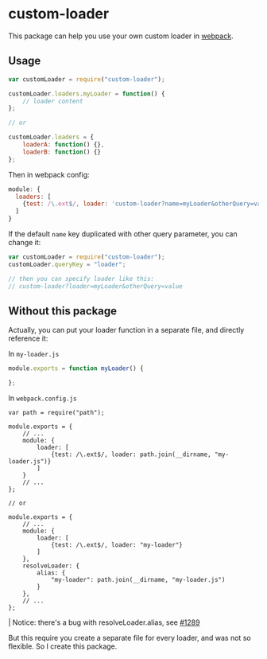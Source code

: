 # custom-loader
This package can help you use your own custom loader in [webpack](https://github.com/webpack/webpack).

## Usage

```js
var customLoader = require("custom-loader");

customLoader.loaders.myLoader = function() {
    // loader content
};

// or

customLoader.loaders = {
    loaderA: function() {},
    loaderB: function() {}
};
```

Then in webpack config:

```js
module: {
  loaders: [
    {test: /\.ext$/, loader: 'custom-loader?name=myLoader&otherQuery=value'}
  ]
}
```

If the default `name` key duplicated with other query parameter, you can change it:

```js
var customLoader = require("custom-loader");
customLoader.queryKey = "loader";

// then you can specify loader like this:
// custom-loader?loader=myLoader&otherQuery=value
```

## Without this package

Actually, you can put your loader function in a separate file, and directly reference it:

In `my-loader.js`

```js
module.exports = function myLoader() {

};
```

In `webpack.config.js`

```
var path = require("path");

module.exports = {
    // ...
    module: {
        loader: [
            {test: /\.ext$/, loader: path.join(__dirname, "my-loader.js")}
        ]
    }
    // ...
};

// or

module.exports = {
    // ...
    module: {
        loader: [
            {test: /\.ext$/, loader: "my-loader"}
        ]
    },
    resolveLoader: {
        alias: {
            "my-loader": path.join(__dirname, "my-loader.js")
        }
    },
    // ...
};
```

| Notice: there's a bug with resolveLoader.alias, see [#1289](https://github.com/webpack/webpack/issues/1289)

But this require you create a separate file for every loader, and was not so flexible.
So I create this package.
